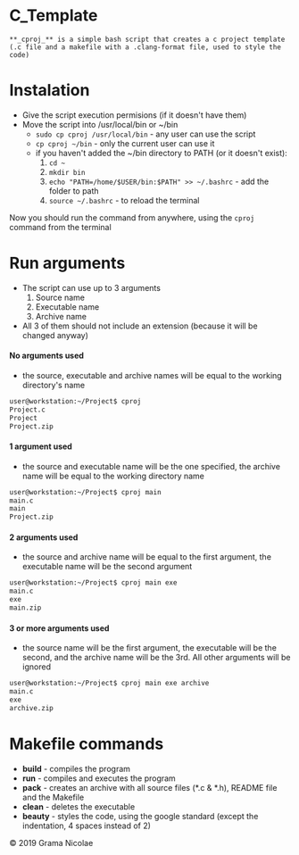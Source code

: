 # C_Template

    **_cproj_** is a simple bash script that creates a c project template (.c file and a makefile with a .clang-format file, used to style the code)

# Instalation
- Give the script execution permisions (if it doesn't have them)
` `
- Move the script into /usr/local/bin or ~/bin
    - `sudo cp cproj /usr/local/bin` - any user can use the script
    - `cp cproj ~/bin` - only the current user can use it
    - if you haven't added the ~/bin directory to PATH (or it doesn't exist): 
        1. `cd ~`
        2. `mkdir bin`
        3. `echo "PATH=/home/$USER/bin:$PATH" >> ~/.bashrc` - add the folder to path
        4. `source ~/.bashrc` - to reload the terminal

Now you should run the command from anywhere, using the `cproj` command from the terminal


# Run arguments
- The script can use up to 3 arguments
    1. Source name
    2. Executable name
    3. Archive name
- All 3 of them should not include an extension (because it will be changed anyway)

#### No arguments used
- the source, executable and archive names will be equal to the working directory's name
```bash
user@workstation:~/Project$ cproj
Project.c
Project
Project.zip
```

#### 1 argument used
- the source and executable name will be the one specified, the archive name will be equal to the working directory name
```bash
user@workstation:~/Project$ cproj main
main.c
main
Project.zip
```

#### 2 arguments used
- the source and archive name will be equal to the first argument, the executable name will be
the second argument
```bash
user@workstation:~/Project$ cproj main exe
main.c
exe
main.zip
```

#### 3 or more arguments used
- the source name will be the first argument, the executable will be the second, and the archive name will be the 3rd. All other arguments will be ignored
```bash
user@workstation:~/Project$ cproj main exe archive
main.c
exe
archive.zip
```

# Makefile commands

- **build** - compiles the program
- **run** - compiles and executes the program
- **pack** - creates an archive with all source files (*.c & *.h), README file and the Makefile
- **clean** - deletes the executable
- **beauty** - styles the code, using the google standard (except the indentation, 4 spaces instead of 2)

© 2019 Grama Nicolae
